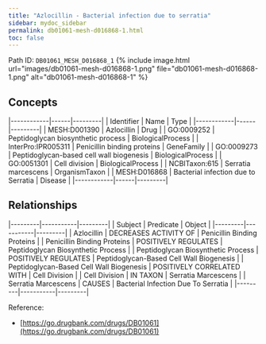 ```yaml
---
title: "Azlocillin - Bacterial infection due to serratia"
sidebar: mydoc_sidebar
permalink: db01061-mesh-d016868-1.html
toc: false 
---
```



Path ID: `DB01061_MESH_D016868_1`
{% include image.html url="images/db01061-mesh-d016868-1.png" file="db01061-mesh-d016868-1.png" alt="db01061-mesh-d016868-1" %}

## Concepts

|------------|------|---------|
| Identifier | Name | Type    |
|------------|------|---------|
| MESH:D001390 | Azlocillin | Drug |
| GO:0009252 | Peptidoglycan biosynthetic process | BiologicalProcess |
| InterPro:IPR005311 | Penicillin binding proteins | GeneFamily |
| GO:0009273 | Peptidoglycan-based cell wall biogenesis | BiologicalProcess |
| GO:0051301 | Cell division | BiologicalProcess |
| NCBITaxon:615 | Serratia marcescens | OrganismTaxon |
| MESH:D016868 | Bacterial infection due to Serratia | Disease |
|------------|------|---------|

## Relationships

|---------|-----------|---------|
| Subject | Predicate | Object  |
|---------|-----------|---------|
| Azlocillin | DECREASES ACTIVITY OF | Penicillin Binding Proteins |
| Penicillin Binding Proteins | POSITIVELY REGULATES | Peptidoglycan Biosynthetic Process |
| Peptidoglycan Biosynthetic Process | POSITIVELY REGULATES | Peptidoglycan-Based Cell Wall Biogenesis |
| Peptidoglycan-Based Cell Wall Biogenesis | POSITIVELY CORRELATED WITH | Cell Division |
| Cell Division | IN TAXON | Serratia Marcescens |
| Serratia Marcescens | CAUSES | Bacterial Infection Due To Serratia |
|---------|-----------|---------|

Reference: 
  - [https://go.drugbank.com/drugs/DB01061](https://go.drugbank.com/drugs/DB01061)
